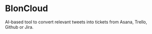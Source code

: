 # BIonCloud
AI-based tool to convert relevant tweets into tickets from Asana, Trello, Github or Jira.
